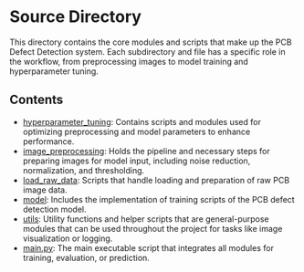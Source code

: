 # Source Directory

This directory contains the core modules and scripts that make up the PCB Defect Detection system. Each subdirectory and file has a specific role in the workflow, from preprocessing images to model training and hyperparameter tuning.

## Contents

- [hyperparameter_tuning](./hyperparameter_tuning): Contains scripts and modules used for optimizing preprocessing and model parameters to enhance performance.
- [image_preprocessing](./image_preprocessing): Holds the pipeline and necessary steps for preparing images for model input, including noise reduction, normalization, and thresholding.
- [load_raw_data](./load_raw_data): Scripts that handle loading and preparation of raw PCB image data.
- [model](./model): Includes the implementation of training scripts of the PCB defect detection model.
- [utils](./utils): Utility functions and helper scripts that are general-purpose modules that can be used throughout the project for tasks like image visualization or logging.
- [main.py](./main.py): The main executable script that integrates all modules for training, evaluation, or prediction.

